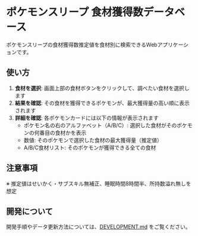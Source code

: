 # ポケモンスリープ 食材獲得数データベース

ポケモンスリープの食材獲得数推定値を食材別に検索できるWebアプリケーションです。

## 使い方

1. **食材を選択**: 画面上部の食材ボタンをクリックして、調べたい食材を選択します
2. **結果を確認**: その食材を獲得できるポケモンが、最大獲得量の高い順に表示されます
3. **詳細を確認**: 各ポケモンカードには以下の情報が表示されます
   - ポケモン名の右のアルファベット（A/B/C）: 選択した食材がそのポケモンの何番目の食材かを表示
   - 数値: そのポケモンで選択した食材の最大獲得量（推定値）
   - A/B/C食材リスト: そのポケモンが獲得できる全ての食材

## 注意事項

※ 推定値はせいかく・サブスキル無補正、睡眠時間8時間半、所持数溢れ無しを想定

## 開発について

開発手順やデータ更新方法については、[DEVELOPMENT.md](DEVELOPMENT.md) をご覧ください。

